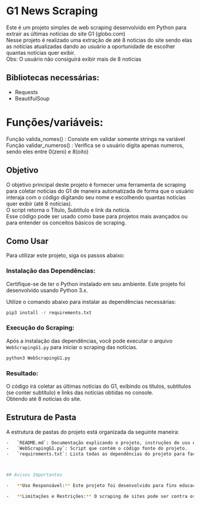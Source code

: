 # G1 News Scraping

Este é um projeto simples de web scraping desenvolvido em Python para extrair as últimas notícias do site G1 (globo.com)<br />
Nesse projeto é realizado uma extração de até 8 notícias do site sendo elas as notícias atualizadas dando ao usuário a oportunidade de escolher quantas notícias quer exibir.<br />
Obs: O usuário não consiguirá exibir mais de 8 notícias <br />



## Bibliotecas necessárias:

- Requests
- BeautifulSoup

# Funções/variáveis:

Função valida_nomes() : Consiste em validar somente strings na variável <br />
Função validar_numeros() : Verifica se o usuário digita apenas numeros, sendo eles entre 0(zero) e 8(oito)

## Objetivo

O objetivo principal deste projeto é fornecer uma ferramenta de scraping para coletar notícias do G1 de maneira automatizada de forma que o usuário interaja com o código digitando seu nome e escolhendo quantas notícias quer exibir (até 8 notícias). <br/>
O script retorna o Título, Subtítulo e link da notícia. <br/>
Esse código pode ser usado como base para projetos mais avançados ou para entender os conceitos básicos de scraping.

## Como Usar

Para utilizar este projeto, siga os passos abaixo:

### Instalação das Dependências:

Certifique-se de ter o Python instalado em seu ambiente. Este projeto foi desenvolvido usando Python 3.x.

Utilize o comando abaixo para instalar as dependências necessárias:

```bash
pip3 install -r requirements.txt
```

### Execução do Scraping:

Após a instalação das dependências, você pode executar o arquivo `WebScrapingG1.py` para iniciar o scraping das notícias.

```bash
python3 WebScrapingG1.py
```

### Resultado:

O código irá coletar as últimas notícias do G1, exibindo os títulos, subtítulos (se conter subtítulo) e links das notícias obtidas no console. <br />
Obtendo até 8 notícias do site.

## Estrutura de Pasta

A estrutura de pastas do projeto está organizada da seguinte maneira:

```bash
-   `README.md`: Documentação explicando o projeto, instruções de uso e informações gerais.
-   `WebScrapingG1.py`: Script que contém o código fonte do projeto.
-   `requirements.txt`: Lista todas as dependências do projeto para facilitar a instalação.



## Avisos Importantes

-   **Uso Responsável:** Este projeto foi desenvolvido para fins educacionais e de aprendizado. Sempre respeite os termos de serviço dos sites ao realizar web scraping.

-   **Limitações e Restrições:** O scraping de sites pode ser contra os termos de serviço de alguns sites. Verifique as políticas de uso e os limites de solicitação do site alvo antes de executar o código.
